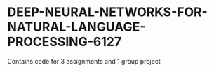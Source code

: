 # DEEP-NEURAL-NETWORKS-FOR-NATURAL-LANGUAGE-PROCESSING-6127
Contains code for 3 assignments and 1 group project
